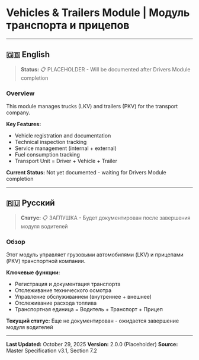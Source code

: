 # Vehicles & Trailers Module | Модуль транспорта и прицепов

---

## 🇬🇧 English

> **Status:** 📋 PLACEHOLDER - Will be documented after Drivers Module completion

### Overview

This module manages trucks (LKV) and trailers (PKV) for the transport company.

**Key Features:**
- Vehicle registration and documentation
- Technical inspection tracking
- Service management (internal + external)
- Fuel consumption tracking
- Transport Unit = Driver + Vehicle + Trailer

**Current Status:** Not yet documented - waiting for Drivers Module completion

---

## 🇷🇺 Русский

> **Статус:** 📋 ЗАГЛУШКА - Будет документирован после завершения модуля водителей

### Обзор

Этот модуль управляет грузовыми автомобилями (LKV) и прицепами (PKV) транспортной компании.

**Ключевые функции:**
- Регистрация и документация транспорта
- Отслеживание технического осмотра
- Управление обслуживанием (внутреннее + внешнее)
- Отслеживание расхода топлива
- Транспортная единица = Водитель + Транспорт + Прицеп

**Текущий статус:** Еще не документирован - ожидается завершение модуля водителей

---

**Last Updated:** October 29, 2025
**Version:** 2.0.0 (Placeholder)
**Source:** Master Specification v3.1, Section 7.2
